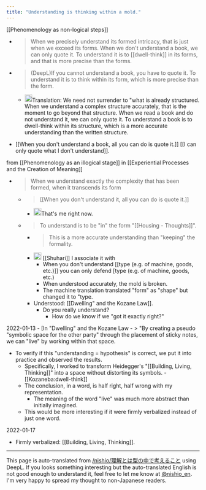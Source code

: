 ```yaml
---
title: "Understanding is thinking within a mold."
---
```


[[Phenomenology as non-logical steps]]
- > When we precisely understand its formed intricacy, that is just when we exceed its forms. When we don't understand a book, we can only quote it. To understand it is to [[dwell-think]] in its forms, and that is more precise than the forms.
- > (DeepL)If you cannot understand a book, you have to quote it. To understand it is to think within its form, which is more precise than the form.
    - <img src='https://scrapbox.io/api/pages/nishio-en/nishio/icon' alt='nishio.icon' height="19.5"/>Translation: We need not surrender to "what is already structured. When we understand a complex structure accurately, that is the moment to go beyond that structure. When we read a book and do not understand it, we can only quote it. To understand a book is to dwell-think within its structure, which is a more accurate understanding than the written structure.

- [[When you don't understand a book, all you can do is quote it.]]
[[I can only quote what I don't understand]].

from  [[Phenomenology as an illogical stage]]  in  [[Experiential Processes and the Creation of Meaning]]
- > When we understand exactly the complexity that has been formed, when it transcends its form
    - >  [[When you don't understand it, all you can do is quote it.]]
        - <img src='https://scrapbox.io/api/pages/nishio-en/nishio/icon' alt='nishio.icon' height="19.5"/>That's me right now.
    - > To understand is to be "in" the form "[[Housing - Thoughts]]".
        - > This is a more accurate understanding than "keeping" the formality.
        - <img src='https://scrapbox.io/api/pages/nishio-en/nishio/icon' alt='nishio.icon' height="19.5"/> [[Shuhari]] I associate it with
            - When you don't understand [[type (e.g. of machine, goods, etc.)]] you can only defend [type (e.g. of machine, goods, etc.)
            - When understood accurately, the mold is broken.
            - The machine translation translated "form" as "shape" but changed it to "type.
        - Understood: [[Dwelling" and the Kozane Law]].
            - Do you really understand?
                - How do we know if we "got it exactly right?"

2022-01-13
    - [In "Dwelling" and the Kozane Law
    - > "By creating a pseudo "symbolic space for the other party" through the placement of sticky notes, we can "live" by working within that space.
- To verify if this "understanding = hypothesis" is correct, we put it into practice and observed the results.
    - Specifically, I worked to transform Heidegger's "[[Building, Living, Thinking]]" into a space without distorting its symbols.
            - [[Kozaneba:dwell-think]]
    - The conclusion, in a word, is half right, half wrong with my representation.
        - The meaning of the word "live" was much more abstract than initially imagined.
    - This would be more interesting if it were firmly verbalized instead of just one word.

2022-01-17
- Firmly verbalized: [[Building, Living, Thinking]].

---
This page is auto-translated from [/nishio/理解とは型の中で考えること](https://scrapbox.io/nishio/理解とは型の中で考えること) using DeepL. If you looks something interesting but the auto-translated English is not good enough to understand it, feel free to let me know at [@nishio_en](https://twitter.com/nishio_en). I'm very happy to spread my thought to non-Japanese readers.